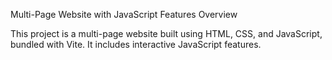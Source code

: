 Multi-Page Website with JavaScript Features
Overview

This project is a multi-page website built using HTML, CSS, and JavaScript, bundled with Vite. 
It includes interactive JavaScript features.

